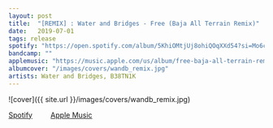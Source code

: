 ```yaml
---
layout: post
title:  "[REMIX] : Water and Bridges - Free (Baja All Terrain Remix)"
date:   2019-07-01
tags: release
spotify: "https://open.spotify.com/album/5KhiOMtjUj8ohiQOqXXd54?si=Mo6c-2deQiaqs0EpHPMstQ"
bandcamp: ""
applemusic: "https://music.apple.com/us/album/free-baja-all-terrain-remix-single/1474152900"
albumcover: "/images/covers/wandb_remix.jpg"
artists: Water and Bridges, B38TN1K
---
```

![cover]({{ site.url }}/images/covers/wandb_remix.jpg)

<a href="https://open.spotify.com/album/5KhiOMtjUj8ohiQOqXXd54?si=Mo6c-2deQiaqs0EpHPMstQ"> Spotify</a>
&emsp;&emsp;
<a href="https://music.apple.com/us/album/free-baja-all-terrain-remix-single/1474152900"> Apple Music</a>
